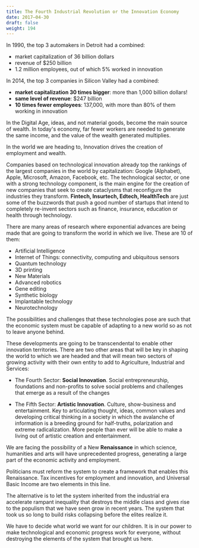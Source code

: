 ```yaml
---
title: The Fourth Industrial Revolution or the Innovation Economy
date: 2017–04-30
draft: false
weight: 194
---
```


In 1990, the top 3 automakers in Detroit had a combined:
- market capitalization of 36 billion dollars 
- revenue of $250 billion 
- 1.2 million employees, out of which 5% worked in innovation

In 2014, the top 3  companies in Silicon Valley had a combined:
- **market capitalization 30 times bigger**: more than 1,000 billion dollars!
- **same level of revenue**: $247 billion
- **10 times fewer employees**: 137,000, with more than 80% of them working in innovation

In the Digital Age, ideas, and not material goods, become the main source of wealth. In today's economy, far fewer workers are needed to generate the same income, and the value of the wealth generated multiplies.

In the world we are heading to, Innovation drives the creation of employment and wealth.

Companies based on technological innovation already top the rankings of the largest companies in the world by capitalization: Google (Alphabet), Apple, Microsoft, Amazon, Facebook, etc. The technological sector, or one with a strong technology component, is the main engine for the creation of new companies that seek to create cataclysms that reconfigure the industries they transform. **Fintech, Insurtech, Edtech, HealthTech** are just some of the buzzwords that push a good number of startups that intend to completely re-invent sectors such as finance, insurance, education or health through technology.

There are many areas of research where exponential advances are being made that are going to transform the world in which we live. These are 10 of them:

- Artificial Intelligence
- Internet of Things: connectivity, computing and ubiquitous sensors
- Quantum technology
- 3D printing
- New Materials
- Advanced robotics
- Gene editing
- Synthetic biology
- Implantable technology
- Neurotechnology

The possibilities and challenges that these technologies pose are such that the economic system must be capable of adapting to a new world so as not to leave anyone behind.

 These developments are going to be transcendental to enable other innovation territories. There are two other areas that will be key in shaping the world to which we are headed and that will mean two sectors of growing activity with their own entity to add to Agriculture, Industrial and Services:

- The Fourth Sector: **Social Innovation**. Social entrepreneurship, foundations and non-profits to solve social problems and challenges that emerge as a result of the changes

- The Fifth Sector: **Artistic Innovation**. Culture, show-business and entertainment. Key to articulating thought, ideas, common values and developing critical thinking in a society in which the avalanche of information is a breeding ground for half-truths, polarization and extreme radicalization. More people than ever will be able to make a living out of artistic creation and entertainment.

We are facing the possibility of a New **Renaissance** in which science, humanities and arts will have unprecedented progress, generating a large part of the economic activity and employment.

Politicians must reform the system to create a framework that enables this Renaissance. Tax incentives for employment and innovation, and  Universal Basic Income are two elements in this line. 

The alternative is to let the system inherited from the industrial era accelerate rampant inequality that destroys the middle class and gives rise to the populism that we have seen grow in recent years. The system that took us so long to build risks collapsing before the elites realize it.

We have to decide what world we want for our children. It is in our power to make technological and economic progress work for everyone, without destroying the elements of the system that  brought us here.
